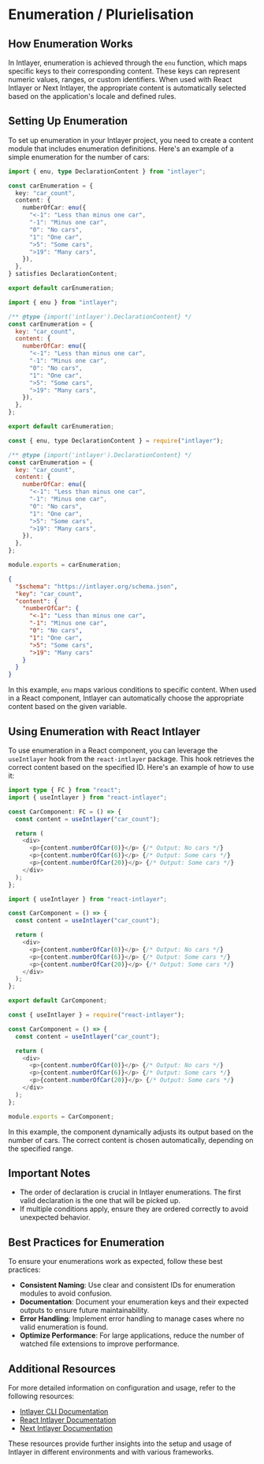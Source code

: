 # Enumeration / Plurielisation

## How Enumeration Works

In Intlayer, enumeration is achieved through the `enu` function, which maps specific keys to their corresponding content. These keys can represent numeric values, ranges, or custom identifiers. When used with React Intlayer or Next Intlayer, the appropriate content is automatically selected based on the application's locale and defined rules.

## Setting Up Enumeration

To set up enumeration in your Intlayer project, you need to create a content module that includes enumeration definitions. Here's an example of a simple enumeration for the number of cars:

```typescript fileName="**/*.content.ts" contentDeclarationFormat="typescript"
import { enu, type DeclarationContent } from "intlayer";

const carEnumeration = {
  key: "car_count",
  content: {
    numberOfCar: enu({
      "<-1": "Less than minus one car",
      "-1": "Minus one car",
      "0": "No cars",
      "1": "One car",
      ">5": "Some cars",
      ">19": "Many cars",
    }),
  },
} satisfies DeclarationContent;

export default carEnumeration;
```

```javascript fileName="**/*.content.mjs" contentDeclarationFormat="esm"
import { enu } from "intlayer";

/** @type {import('intlayer').DeclarationContent} */
const carEnumeration = {
  key: "car_count",
  content: {
    numberOfCar: enu({
      "<-1": "Less than minus one car",
      "-1": "Minus one car",
      "0": "No cars",
      "1": "One car",
      ">5": "Some cars",
      ">19": "Many cars",
    }),
  },
};

export default carEnumeration;
```

```javascript fileName="**/*.content.cjs" contentDeclarationFormat="commonjs"
const { enu, type DeclarationContent } = require("intlayer");

/** @type {import('intlayer').DeclarationContent} */
const carEnumeration = {
  key: "car_count",
  content: {
    numberOfCar: enu({
      "<-1": "Less than minus one car",
      "-1": "Minus one car",
      "0": "No cars",
      "1": "One car",
      ">5": "Some cars",
      ">19": "Many cars",
    }),
  },
};

module.exports = carEnumeration;
```

```json fileName="**/*.content.json" contentDeclarationFormat="json"
{
  "$schema": "https://intlayer.org/schema.json",
  "key": "car_count",
  "content": {
    "numberOfCar": {
      "<-1": "Less than minus one car",
      "-1": "Minus one car",
      "0": "No cars",
      "1": "One car",
      ">5": "Some cars",
      ">19": "Many cars"
    }
  }
}
```

In this example, `enu` maps various conditions to specific content. When used in a React component, Intlayer can automatically choose the appropriate content based on the given variable.

## Using Enumeration with React Intlayer

To use enumeration in a React component, you can leverage the `useIntlayer` hook from the `react-intlayer` package. This hook retrieves the correct content based on the specified ID. Here's an example of how to use it:

```typescript fileName="**/*.tsx" codeFormat="typescript"
import type { FC } from "react";
import { useIntlayer } from "react-intlayer";

const CarComponent: FC = () => {
  const content = useIntlayer("car_count");

  return (
    <div>
      <p>{content.numberOfCar(0)}</p> {/* Output: No cars */}
      <p>{content.numberOfCar(6)}</p> {/* Output: Some cars */}
      <p>{content.numberOfCar(20)}</p> {/* Output: Some cars */}
    </div>
  );
};
```

```javascript fileName="**/*.mjx" codeFormat="esm"
import { useIntlayer } from "react-intlayer";

const CarComponent = () => {
  const content = useIntlayer("car_count");

  return (
    <div>
      <p>{content.numberOfCar(0)}</p> {/* Output: No cars */}
      <p>{content.numberOfCar(6)}</p> {/* Output: Some cars */}
      <p>{content.numberOfCar(20)}</p> {/* Output: Some cars */}
    </div>
  );
};

export default CarComponent;
```

```javascript fileName="**/*.cjs" codeFormat="commonjs"
const { useIntlayer } = require("react-intlayer");

const CarComponent = () => {
  const content = useIntlayer("car_count");

  return (
    <div>
      <p>{content.numberOfCar(0)}</p> {/* Output: No cars */}
      <p>{content.numberOfCar(6)}</p> {/* Output: Some cars */}
      <p>{content.numberOfCar(20)}</p> {/* Output: Some cars */}
    </div>
  );
};

module.exports = CarComponent;
```

In this example, the component dynamically adjusts its output based on the number of cars. The correct content is chosen automatically, depending on the specified range.

## Important Notes

- The order of declaration is crucial in Intlayer enumerations. The first valid declaration is the one that will be picked up.
- If multiple conditions apply, ensure they are ordered correctly to avoid unexpected behavior.

## Best Practices for Enumeration

To ensure your enumerations work as expected, follow these best practices:

- **Consistent Naming**: Use clear and consistent IDs for enumeration modules to avoid confusion.
- **Documentation**: Document your enumeration keys and their expected outputs to ensure future maintainability.
- **Error Handling**: Implement error handling to manage cases where no valid enumeration is found.
- **Optimize Performance**: For large applications, reduce the number of watched file extensions to improve performance.

## Additional Resources

For more detailed information on configuration and usage, refer to the following resources:

- [Intlayer CLI Documentation](https://github.com/aymericzip/intlayer/blob/main/docs/en/intlayer_cli.md)
- [React Intlayer Documentation](https://github.com/aymericzip/intlayer/blob/main/docs/en/intlayer_with_create_react_app.md)
- [Next Intlayer Documentation](https://github.com/aymericzip/intlayer/blob/main/docs/en/intlayer_with_nextjs_15.md)

These resources provide further insights into the setup and usage of Intlayer in different environments and with various frameworks.

